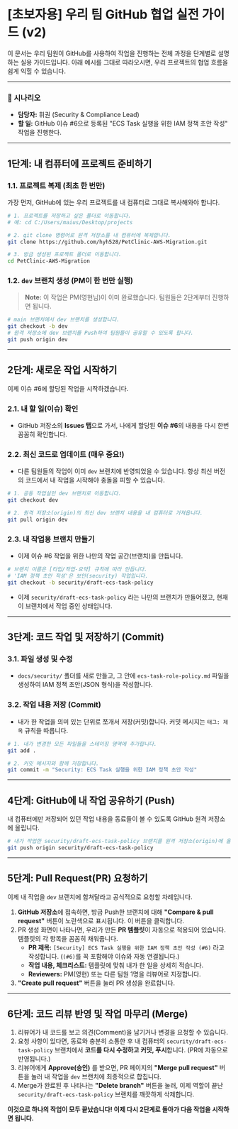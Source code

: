 # [초보자용] 우리 팀 GitHub 협업 실전 가이드 (v2)

이 문서는 우리 팀원이 GitHub를 사용하여 작업을 진행하는 전체 과정을 단계별로 설명하는 실용 가이드입니다. 아래 예시를 그대로 따라오시면, 우리 프로젝트의 협업 흐름을 쉽게 익힐 수 있습니다.

---

### 📖 시나리오

- **담당자:** 휘권 (Security & Compliance Lead)
- **할 일:** GitHub 이슈 #6으로 등록된 "ECS Task 실행을 위한 IAM 정책 초안 작성" 작업을 진행한다.

---

## 1단계: 내 컴퓨터에 프로젝트 준비하기

### 1.1. 프로젝트 복제 (최초 한 번만)

가장 먼저, GitHub에 있는 우리 프로젝트를 내 컴퓨터로 그대로 복사해와야 합니다.

```bash
# 1. 프로젝트를 저장하고 싶은 폴더로 이동합니다.
# 예: cd C:/Users/maius/Desktop/projects

# 2. git clone 명령어로 원격 저장소를 내 컴퓨터에 복제합니다.
git clone https://github.com/hyh528/PetClinic-AWS-Migration.git

# 3. 방금 생성된 프로젝트 폴더로 이동합니다.
cd PetClinic-AWS-Migration
```

### 1.2. `dev` 브랜치 생성 (PM이 한 번만 실행)

> **Note:** 이 작업은 PM(영현님)이 이미 완료했습니다. 팀원들은 2단계부터 진행하면 됩니다.

```bash
# main 브랜치에서 dev 브랜치를 생성합니다.
git checkout -b dev
# 원격 저장소에 dev 브랜치를 Push하여 팀원들이 공유할 수 있도록 합니다.
git push origin dev
```

---

## 2단계: 새로운 작업 시작하기

이제 이슈 #6에 할당된 작업을 시작하겠습니다.

### 2.1. 내 할 일(이슈) 확인

- GitHub 저장소의 **Issues 탭**으로 가서, 나에게 할당된 **이슈 #6**의 내용을 다시 한번 꼼꼼히 확인합니다.

### 2.2. 최신 코드로 업데이트 (매우 중요!)

- 다른 팀원들의 작업이 이미 `dev` 브랜치에 반영되었을 수 있습니다. 항상 최신 버전의 코드에서 내 작업을 시작해야 충돌을 피할 수 있습니다.

```bash
# 1. 공동 작업실인 dev 브랜치로 이동합니다.
git checkout dev

# 2. 원격 저장소(origin)의 최신 dev 브랜치 내용을 내 컴퓨터로 가져옵니다.
git pull origin dev
```

### 2.3. 내 작업용 브랜치 만들기

- 이제 이슈 #6 작업을 위한 나만의 작업 공간(브랜치)을 만듭니다.

```bash
# 브랜치 이름은 [타입/작업-요약] 규칙에 따라 만듭니다.
# 'IAM 정책 초안 작성'은 보안(security) 작업입니다.
git checkout -b security/draft-ecs-task-policy
```

- 이제 `security/draft-ecs-task-policy` 라는 나만의 브랜치가 만들어졌고, 현재 이 브랜치에서 작업 중인 상태입니다.

---

## 3단계: 코드 작업 및 저장하기 (Commit)

### 3.1. 파일 생성 및 수정

- `docs/security/` 폴더를 새로 만들고, 그 안에 `ecs-task-role-policy.md` 파일을 생성하여 IAM 정책 초안(JSON 형식)을 작성합니다.

### 3.2. 작업 내용 저장 (Commit)

- 내가 한 작업을 의미 있는 단위로 쪼개서 저장(커밋)합니다. 커밋 메시지는 `태그: 제목` 규칙을 따릅니다.

```bash
# 1. 내가 변경한 모든 파일들을 스테이징 영역에 추가합니다.
git add .

# 2. 커밋 메시지와 함께 저장합니다.
git commit -m "Security: ECS Task 실행을 위한 IAM 정책 초안 작성"
```

---

## 4단계: GitHub에 내 작업 공유하기 (Push)

내 컴퓨터에만 저장되어 있던 작업 내용을 동료들이 볼 수 있도록 GitHub 원격 저장소에 올립니다.

```bash
# 내가 작업한 security/draft-ecs-task-policy 브랜치를 원격 저장소(origin)에 올립니다.
git push origin security/draft-ecs-task-policy
```

---

## 5단계: Pull Request(PR) 요청하기

이제 내 작업을 `dev` 브랜치에 합쳐달라고 공식적으로 요청할 차례입니다.

1.  **GitHub 저장소**에 접속하면, 방금 Push한 브랜치에 대해 **"Compare & pull request"** 버튼이 노란색으로 표시됩니다. 이 버튼을 클릭합니다.
2.  PR 생성 화면이 나타나면, 우리가 만든 **PR 템플릿**이 자동으로 적용되어 있습니다. 템플릿의 각 항목을 꼼꼼히 채워줍니다.
    - **PR 제목:** `[Security] ECS Task 실행을 위한 IAM 정책 초안 작성 (#6)` 라고 작성합니다. (`(#6)`를 꼭 포함해야 이슈와 자동 연결됩니다.)
    - **작업 내용, 체크리스트:** 템플릿에 맞춰 내가 한 일을 상세히 적습니다.
    - **Reviewers:** PM(영현) 또는 다른 팀원 1명을 리뷰어로 지정합니다.
3.  **"Create pull request"** 버튼을 눌러 PR 생성을 완료합니다.

---

## 6단계: 코드 리뷰 반영 및 작업 마무리 (Merge)

1.  리뷰어가 내 코드를 보고 의견(Comment)을 남기거나 변경을 요청할 수 있습니다.
2.  요청 사항이 있다면, 동료와 충분히 소통한 후 내 컴퓨터의 `security/draft-ecs-task-policy` 브랜치에서 **코드를 다시 수정하고 커밋, 푸시**합니다. (PR에 자동으로 반영됩니다.)
3.  리뷰어에게 **Approve(승인)** 를 받으면, PR 페이지의 **"Merge pull request"** 버튼을 눌러 내 작업을 `dev` 브랜치에 최종적으로 합칩니다.
4.  Merge가 완료된 후 나타나는 **"Delete branch"** 버튼을 눌러, 이제 역할이 끝난 `security/draft-ecs-task-policy` 브랜치를 깨끗하게 삭제합니다.

**이것으로 하나의 작업이 모두 끝났습니다! 이제 다시 2단계로 돌아가 다음 작업을 시작하면 됩니다.**
